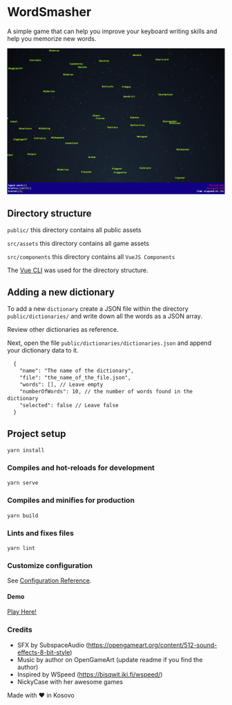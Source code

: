 # WordSmasher

A simple game that can help you improve your keyboard writing skills and help you memorize new words.

![](demo.png)

## Directory structure
`public/` this directory contains all public assets

`src/assets` this directory contains all game assets

`src/components` this directory contains all `VueJS Components` 

The [Vue CLI](https://cli.vuejs.org/) was used for the directory structure. 

## Adding a new dictionary
To add a new `dictionary` create a JSON file within the directory `public/dictionaries/` and write down all the words as a JSON array. 

Review other dictionaries as reference. 

Next, open the file `public/dictionaries/dictionaries.json` and append your dictionary data to it.

```
  {
    "name": "The name of the dictionary",
    "file": "the_name_of_the_file.json",
    "words": [], // Leave empty
    "numberOfWords": 10, // the number of words found in the dictionary
    "selected": false // Leave false
  }
```  

## Project setup
```
yarn install
```

### Compiles and hot-reloads for development
```
yarn serve
```

### Compiles and minifies for production
```
yarn build
```

### Lints and fixes files
```
yarn lint
```

### Customize configuration
See [Configuration Reference](https://cli.vuejs.org/config/).

#### Demo
[Play Here!](https://word-smasher.sprigs.eu)

### Credits

-   SFX by SubspaceAudio (https://opengameart.org/content/512-sound-effects-8-bit-style)
-   Music by author on OpenGameArt (update readme if you find the author)
-   Inspired by WSpeed (https://bisqwit.iki.fi/wspeed/)
-   NickyCase with her awesome games


Made with ❤️ in Kosovo